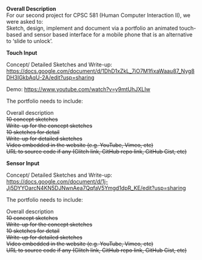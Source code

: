 **Overall Description**    
For our second project for CPSC 581 (Human Computer Interaction II), we were asked to:  
Sketch, design, implement and document via a portfolio an animated touch-based and sensor based interface for a mobile phone that is an alternative to ‘slide to unlock’.  

**Touch Input**  

Concept/ Detailed Sketches and Write-up: https://docs.google.com/document/d/1DhD1xZkL_7iO7M1fixaWaau87_Nyg8DH3IGkbAqU-2A/edit?usp=sharing  

Demo: https://www.youtube.com/watch?v=y9mtUhJXLIw

The portfolio needs to include:

Overall description  
~~10 concept sketches~~  
~~Write-up for the concept sketches~~  
~~10 sketches for detail~~  
~~Write-up for detailed sketches~~  
~~Video embedded in the website (e.g. YouTube, Vimeo, etc)~~  
~~URL to source code if any (Glitch link, GitHub repo link, GitHub Gist, etc)~~



**Sensor Input**  

Concept/ Detailed Sketches and Write-up: https://docs.google.com/document/d/1j-Jj5DYYOarcN4KN5DJNwnAea7QqfaV5Ymgd1dpR_KE/edit?usp=sharing   

The portfolio needs to include:  

Overall description  
~~10 concept sketches~~  
~~Write-up for the concept sketches~~  
~~10 sketches for detail~~  
~~Write-up for detailed sketches~~  
~~Video embedded in the website (e.g. YouTube, Vimeo, etc)~~  
~~URL to source code if any (Glitch link, GitHub repo link, GitHub Gist, etc)~~
